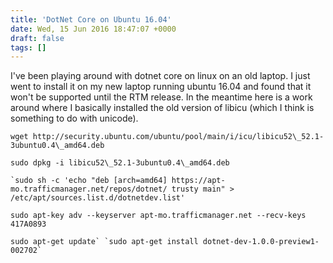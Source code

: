 ```yaml
---
title: 'DotNet Core on Ubuntu 16.04'
date: Wed, 15 Jun 2016 18:47:07 +0000
draft: false
tags: []
---
```


I've been playing around with dotnet core on linux on an old laptop. I just went to install it on my new laptop running ubuntu 16.04 and found that it won't be supported until the RTM release. In the meantime here is a work around where I basically installed the old version of libicu (which I think is something to do with unicode).

```
wget http://security.ubuntu.com/ubuntu/pool/main/i/icu/libicu52\_52.1-3ubuntu0.4\_amd64.deb

sudo dpkg -i libicu52\_52.1-3ubuntu0.4\_amd64.deb

`sudo sh -c 'echo "deb [arch=amd64] https://apt-mo.trafficmanager.net/repos/dotnet/ trusty main" > /etc/apt/sources.list.d/dotnetdev.list'

sudo apt-key adv --keyserver apt-mo.trafficmanager.net --recv-keys 417A0893

sudo apt-get update` `sudo apt-get install dotnet-dev-1.0.0-preview1-002702`
```